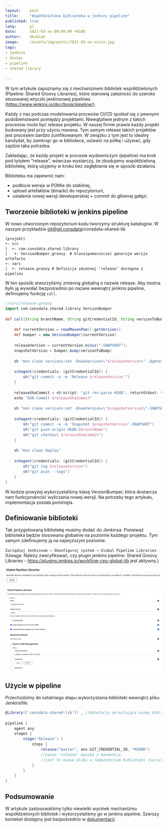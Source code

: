 ```yaml
---
layout:    post
title:     "Współdzielona biblioteka w jenkins pipeline"
published: true
lang:      pl
date:      2021-03-xx 08:00:00 +0100
author:    dkubiak
image:     /assets/img/posts/2021-03-xx-xx/xx.jpg
tags:
- jenkins
- devops
- pipeline
- shared library

---
```

W tym artykule zapoznamy się z mechanizmem bibliotek współdzielonych (Pipeline: Shared Groovy Libraries), które stanowią
zależność do szeroko stosowanej wtyczki jenkinsowej pipelines (https://www.jenkins.io/doc/book/pipeline/).

Każdy z nas podczas modelowania procesów CI/CD spotkał się z pewnymi podobieństwami pomiędzy projektami. Niewątpliwie
jednym z takich procesów może być release projektu. W naszej firmie prawie każdy projekt budowany jest przy użyciu
mavena. Tym samym release takich projektów jest procesem bardzo zunifikowanym. W związku z tym jest to idealny
kandydat, by zamknąć go w bibliotece, ustawić na półkę i używać, gdy zajdzie taka potrzeba.

Zakładając, że każdy projekt w procesie wydawniczym (pipeline) ma krok pod tytułem "release", wówczas wystarczy, że zbudujemy współdzieloną bibliotekę, którą użyjemy w kroku bez zagłębiania się w sposób działania.

Biblioteka ma zapewnić nam:

- podbicie wersje w POMie do stabilnej,
- upload artefaktów (binarki) do repozytorium,
- ustalenie nowej wersji developerskiej + commit do głównej gałęzi.

## Tworzenie biblioteki w jenkins pipeline

W nowo utworzonym repozytorium kodu tworzymy strukturę katalogów. W naszym przykładzie git@git.consdata/consdata-shared-lib

```
(projekt)
+- src
|  +- com.consdata.shared.library
|   +- VersionBumper.groovy  # klasa(pomocnicza) generuje wersje artefactu
+- vars
|  +- release.groovy # Definicja zmiennej ‘release’ dostępna z pipelinu
```

W ten sposób stworzyliśmy zmienną globalną o nazwie release. Aby można było ją wywołać bezpośrednio po nazwie wewnątrz jenkins pipeline, definiujemy funkcję `call`.

```groovy
//vars/release.groovy
import com.consdata.shared.library.VersionBumper

def call(String branchName, String gitCredentialId, String versionToBump) {

    def currentVersion = readMavenPom().getVersion()
    def bumper = new VersionBumper(currentVersion)

    releaseVersion = currentVersion.minus("-SNAPSHOT");
    snapshotVersion = bumper.bump(versionToBump)

    sh "mvn clean versions:set -DnewVersion=\"$releaseVersion\" -DgenerateBackupPoms=false"

    sshagent(credentials: [gitCredentialId]) {
        sh("git commit -a -m 'Release $releaseVersion'")
    }

    releaseShaCommit = sh(script: "git rev-parse HEAD", returnStdout: true).trim()
    echo "SHA Commit $releaseShaCommit"

    sh "mvn clean versions:set -DnewVersion=\"$snapshotVersion\"-SNAPSHOT -DgenerateBackupPoms=false"

    sshagent(credentials: [gitCredentialId]) {
        sh("git commit -a -m 'Snapshot $snapshotVersion'-SNAPSHOT")
        sh("git push origin HEAD:$branchName")
        sh("git checkout $releaseShaCommit")
    }

    sh "mvn clean deploy"

    sshagent(credentials: [gitCredentialId]) {
        sh("git tag $releaseVersion")
        sh("git push --tags")
    }
}
```

W kodzie powyżej wykorzystaliśmy klasę VersionBumper, która dostarcza nam funkcjonalność wyliczania nowej wersji. Na
potrzeby tego artykułu, implementacja została pominięta.

## Definiowanie biblioteki

Tak przygotowaną bibliotekę musimy dodać do Jenkinsa. Ponieważ biblioteka będzie stosowana globalnie na poziomie każdego
projektu. Tym samym zdefiniujemy ją na najwyższym poziomie.

`Zarządzaj Jenkinsem → Skonfiguruj system → Global Pipeline Libraries` (Uwaga: Należy zweryfikować, czy plugin
jenkins pipeline: Shared Groovy Libraries - https://plugins.jenkins.io/workflow-cps-global-lib jest aktywny.)

![Główne okno konfiguracji jenkins](/assets/img/posts/2021-03-xx-wspoldzielona-biblioteka-w-jenkins-pipeline/mainConfigJenkins.png)

![Sekcja konfiguracji pipeline-shard](/assets/img/posts/2021-03-xx-wspoldzielona-biblioteka-w-jenkins-pipeline/globalPipelineShardJenkins.png)

## Użycie w pipeline

Przechodzimy do ostatniego etapu wykorzystania biblioteki wewnątrz pliku Jenkinsfile.

```groovy
@Library(['consdata-shared-lib']) _ //Adnotacja określająca nazwę biblioteki

pipeline {
    agent any
    stages {
        stage('Release') {
            steps {
                release("master", env.GIT_CREDENTIAL_ID, "MINOR")
                //nazwa 'release' wynika z konwencji,
                //jest to nazwa pliku w repozytorium biblioteki /vars/release.groovy
            }
        }
    }
}
```

## Podsumowanie

W artykule zastosowaliśmy tylko niewielki wycinek mechanizmu współdzielonych bibliotek i wykorzystaliśmy go w jenkins pipeline. Szerszy kontekst dostępny jest
bezpośrednio w [dokumentacji](https://www.jenkins.io/doc/book/pipeline/shared-libraries).